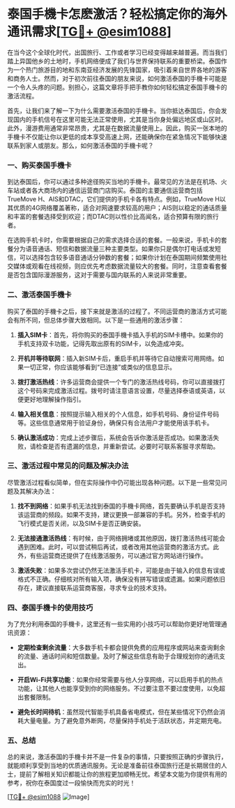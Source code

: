 # 泰国手機卡怎麽激活？轻松搞定你的海外通讯需求[[TG💪+ @esim1088](https://t.me/s/esim1088)]

在当今这个全球化时代，出国旅行、工作或者学习已经变得越来越普遍。而当我们踏上异国他乡的土地时，手机网络便成了我们与世界保持联系的重要桥梁。泰国作为一个热门旅游目的地和东南亚经济发展的先锋国家，吸引着来自世界各地的游客和商务人士。然而，对于初次前往泰国的朋友来说，如何激活泰国的手機卡可能是一个令人头疼的问题。别担心，这篇文章将手把手教你如何轻松搞定泰国手機卡的激活流程。

首先，让我们来了解一下为什么需要激活泰国的手機卡。当你抵达泰国后，你会发现国内的手机信号在这里可能无法正常使用，尤其是当你身处偏远地区或山区时。此外，漫游费用通常非常昂贵，尤其是在数据流量使用上。因此，购买一张本地的手機卡不仅能让你以更低的成本享受高速上网，还能确保你在紧急情况下能够快速联系到家人或朋友。那么，如何激活泰国的手機卡呢？

### 一、购买泰国手機卡

到达泰国后，你可以通过多种途径购买当地的手機卡。最常见的方法是在机场、火车站或者各大商场内的通信运营商门店购买。泰国的主要通信运营商包括TrueMove H、AIS和DTAC，它们提供的手机卡各有特点。例如，TrueMove H以其优质的4G网络覆盖著称，适合对网速要求较高的用户；AIS则以稳定的通话质量和丰富的套餐选择受到欢迎；而DTAC则以性价比高闻名，适合预算有限的旅行者。

在选购手机卡时，你需要根据自己的需求选择合适的套餐。一般来说，手机卡的套餐分为语音通话、短信和数据流量三种主要类型。如果你只是偶尔打电话或发短信，可以选择包含较多语音通话分钟数的套餐；如果你计划在泰国期间频繁使用社交媒体或观看在线视频，则应优先考虑数据流量较大的套餐。同时，注意查看套餐是否包含国际漫游服务，这对于需要与国内联系的人来说非常重要。

### 二、激活泰国手機卡

购买了泰国的手機卡之后，接下来就是激活的过程了。不同运营商的激活方式可能会有所不同，但总体步骤大致相同。以下是一些通用的激活步骤：

1. **插入SIM卡**：首先，将你购买的泰国手機卡插入手机的SIM卡槽中。如果你的手机支持双卡功能，记得先取出原有的SIM卡，以免造成冲突。

2. **开机并等待联网**：插入新SIM卡后，重启手机并等待它自动搜索可用网络。如果一切正常，你应该能够看到“已连接”或类似的信息显示。

3. **拨打激活热线**：许多运营商会提供一个专门的激活热线号码，你可以直接拨打这个号码来完成激活过程。拨号时请注意语言设置，尽量选择泰语或英语，以便更好地理解操作指引。

4. **输入相关信息**：按照提示输入相关的个人信息，如手机号码、身份证件号码等。这些信息通常用于验证身份，确保只有合法用户才能使用该手机卡。

5. **确认激活成功**：完成上述步骤后，系统会告诉你激活是否成功。如果激活失败，请检查是否有遗漏的信息，并重新尝试。必要时可联系客服寻求帮助。

### 三、激活过程中常见的问题及解决办法

尽管激活过程看似简单，但在实际操作中仍可能出现各种问题。以下是一些常见问题及其解决办法：

1. **找不到网络**：如果手机无法找到泰国的手機卡网络，首先要确认手机是否支持该运营商的频段。如果不支持，建议更换一部兼容的手机。另外，检查手机的飞行模式是否关闭，以及SIM卡是否正确安装。

2. **无法接通激活热线**：有时候，由于网络拥堵或其他原因，拨打激活热线可能会遇到困难。此时，可以尝试稍后再试，或者改用其他运营商的激活方式。此外，有些运营商还提供了在线激活服务，可以通过官方网站进行操作。

3. **激活失败**：如果多次尝试仍然无法激活手机卡，可能是由于输入的信息有误或格式不正确。仔细核对所有输入项，确保没有拼写错误或遗漏。如果问题依旧存在，建议直接联系运营商客服，寻求专业的技术支持。

### 四、泰国手機卡的使用技巧

为了充分利用泰国的手機卡，这里还有一些实用的小技巧可以帮助你更好地管理通讯资源：

- **定期检查剩余流量**：大多数手机卡都会提供免费的应用程序或网站来查询剩余的流量、通话时间和短信数量。及时了解这些信息有助于合理规划你的通讯支出。
  
- **开启Wi-Fi共享功能**：如果你经常需要与他人分享网络，可以启用手机的热点功能，让其他人也能享受到你的网络服务。不过要注意不要过度使用，以免超出套餐限制。

- **避免长时间待机**：虽然现代智能手机具备省电模式，但在某些情况下仍然会消耗大量电量。为了避免意外断网，尽量保持手机处于活跃状态，并定期充电。

### 五、总结

总的来说，激活泰国的手機卡并不是一件复杂的事情，只要按照正确的步骤执行，就能顺利享受到当地的优质通讯服务。无论是准备前往泰国旅行还是长期居住的人士，提前了解相关知识都能让你的旅程更加顺畅无忧。希望本文能为你提供有用的参考，祝你在泰国度过一段愉快而充实的时光！

[[TG💪+ @esim1088](https://t.me/s/esim1088) ![Image](https://i.postimg.cc/4NQfJmqS/Snipaste-2025-05-13-00-14-12.png)]